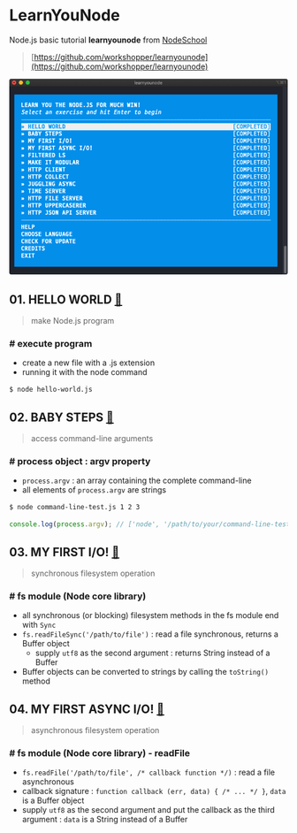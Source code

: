 # LearnYouNode

Node.js basic tutorial **learnyounode** from [NodeSchool](https://nodeschool.io/)

> [https://github.com/workshopper/learnyounode](https://github.com/workshopper/learnyounode)

![complete](./README_img/learnyounode-complete.png)

## 01. HELLO WORLD [🔗](./hello-world.js)

> make Node.js program

### # execute program

- create a new file with a .js extension
- running it with the node command

```bash
$ node hello-world.js
```

## 02. BABY STEPS [🔗](./baby-steps.js)

> access command-line arguments

### # process object : argv property

- `process.argv` : an array containing the complete command-line
- all elements of `process.argv` are strings

```bash
$ node command-line-test.js 1 2 3
```

```js
console.log(process.argv); // ['node', '/path/to/your/command-line-test.js', '1', '2', '3']
```

## 03. MY FIRST I/O! [🔗](./my-first-io.js)

> synchronous filesystem operation

### # fs module (Node core library)

- all synchronous (or blocking) filesystem methods in the fs module end with `Sync`
- `fs.readFileSync('/path/to/file')` : read a file synchronous, returns a Buffer object
  - supply `utf8` as the second argument : returns String instead of a Buffer
- Buffer objects can be converted to strings by calling the `toString()` method

## 04. MY FIRST ASYNC I/O! [🔗](./my-first-async-io.js)

> asynchronous filesystem operation

### # fs module (Node core library) - readFile

- `fs.readFile('/path/to/file', /* callback function */)` : read a file asynchronous
- callback signature : `function callback (err, data) { /* ... */ }`, `data` is a Buffer object
- supply `utf8` as the second argument and put the callback as the third argument : `data` is a String instead of a Buffer
